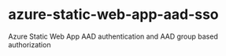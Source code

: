 # azure-static-web-app-aad-sso
Azure Static Web App AAD authentication and AAD group based authorization
